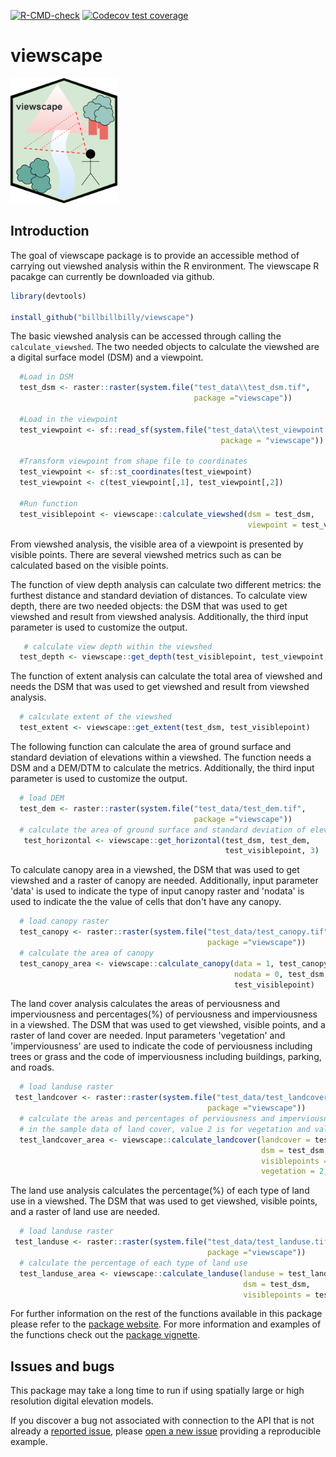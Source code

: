 
<!-- badges: start -->

[![R-CMD-check](https://github.com/billbillbilly/viewscape/workflows/R-CMD-check/badge.svg)](https://github.com/billbillbilly/viewscape/actions)
[![Codecov test
coverage](https://codecov.io/github/billbillbilly/viewscape/branch/master/graph/badge.svg)](https://codecov.io/github/billbillbilly/viewscape?branch=master)
<!-- badges: end -->

# viewscape

<p align="left">

<img src=".//man//figures//viewscape_hex.png" height="200">

</p>

## Introduction

The goal of viewscape package is to provide an accessible method of
carrying out viewshed analysis within the R environment. The viewscape R
pacakge can currently be downloaded via github.

``` r
library(devtools)

install_github("billbillbilly/viewscape")
```

The basic viewshed analysis can be accessed through calling the
`calculate_viewshed`. The two needed objects to calculate the viewshed
are a digital surface model (DSM) and a viewpoint.

``` r
  #Load in DSM
  test_dsm <- raster::raster(system.file("test_data\\test_dsm.tif",
                                         package ="viewscape"))

  #Load in the viewpoint
  test_viewpoint <- sf::read_sf(system.file("test_data\\test_viewpoint.shp",
                                               package = "viewscape"))

  #Transform viewpoint from shape file to coordinates 
  test_viewpoint <- sf::st_coordinates(test_viewpoint)
  test_viewpoint <- c(test_viewpoint[,1], test_viewpoint[,2])

  #Run function
  test_visiblepoint <- viewscape::calculate_viewshed(dsm = test_dsm,
                                                     viewpoint = test_viewpoint)
```

From viewshed analysis, the visible area of a viewpoint is presented by visible points. There are several viewshed metrics such as can be calculated based on the visible points.

The function of view depth analysis can calculate two different metrics: the furthest distance and standard deviation of distances. To calculate view depth, there are two needed objects: the DSM that was used to get viewshed and result from viewshed analysis. Additionally, the third input parameter is used to customize the output.

``` r
   # calculate view depth within the viewshed
  test_depth <- viewscape::get_depth(test_visiblepoint, test_viewpoint, 3)
```

The function of extent analysis can calculate the total area of viewshed and needs the DSM that was used to get viewshed and result from viewshed analysis. 

``` r
  # calculate extent of the viewshed
  test_extent <- viewscape::get_extent(test_dsm, test_visiblepoint)
```

The following function can calculate the area of ground surface and standard deviation of elevations within a viewshed. The function needs a DSM and a DEM/DTM to calculate the metrics. Additionally, the third input parameter is used to customize the output.

``` r
  # load DEM
  test_dem <- raster::raster(system.file("test_data/test_dem.tif",
                                         package ="viewscape"))
  # calculate the area of ground surface and standard deviation of elevations
   test_horizontal <- viewscape::get_horizontal(test_dsm, test_dem, 
                                                test_visiblepoint, 3)
```

To calculate canopy area in a viewshed, the DSM that was used to get viewshed and a raster of canopy are needed. Additionally, input parameter 'data' is used to indicate the type of input canopy raster and 'nodata' is used to indicate the the value of cells that don't have any canopy.

``` r
  # load canopy raster
  test_canopy <- raster::raster(system.file("test_data/test_canopy.tif",
                                            package ="viewscape"))
  # calculate the area of canopy
  test_canopy_area <- viewscape::calculate_canopy(data = 1, test_canopy, 
                                                  nodata = 0, test_dsm, 
                                                  test_visiblepoint)
```

The land cover analysis calculates the areas of perviousness and imperviousness and percentages(%) of perviousness and imperviousness in a viewshed. The DSM that was used to get viewshed, visible points, and a raster of land cover are needed. Input parameters 'vegetation' and 'imperviousness' are used to indicate the code of perviousness including trees or grass and the code of imperviousness including buildings, parking, and roads.

``` r
  # load landuse raster
 test_landcover <- raster::raster(system.file("test_data/test_landcover.tif",
                                            package ="viewscape"))
  # calculate the areas and percentages of perviousness and imperviousness 
  # in the sample data of land cover, value 2 is for vegetation and value 4 is for imperviousness
  test_landcover_area <- viewscape::calculate_landcover(landcover = test_landcover, 
                                                        dsm = test_dsm,
                                                        visiblepoints = test_visiblepoint,
                                                        vegetation = 2, imperviousness = 4)
```

The land use analysis calculates the percentage(%) of each type of land use in a viewshed. The DSM that was used to get viewshed, visible points, and a raster of land use are needed.

``` r
  # load landuse raster
 test_landuse <- raster::raster(system.file("test_data/test_landuse.tif",
                                            package ="viewscape"))
  # calculate the percentage of each type of land use  
  test_landuse_area <- viewscape::calculate_landuse(landuse = test_landuse, 
                                                    dsm = test_dsm,
                                                    visiblepoints = test_visiblepoint)
```

For further information on the rest of the functions available in this
package please refer to the [package
website](https://billbillbilly.github.io/viewscape/). For more
information and examples of the functions check out the [package
vignette](needs%20to%20be%20created).

## Issues and bugs

This package may take a long time to run if using spatially large or
high resolution digital elevation models.

If you discover a bug not associated with connection to the API that is
not already a [reported
issue](https://github.com/billbillbilly/viewscape/issues), please [open
a new issue](https://github.com/billbillbilly/viewscape/issues/new)
providing a reproducible example.
